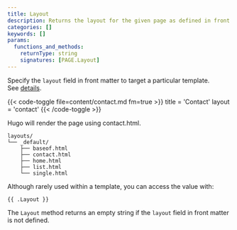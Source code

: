 ```yaml
---
title: Layout
description: Returns the layout for the given page as defined in front matter.
categories: []
keywords: []
params:
  functions_and_methods:
    returnType: string
    signatures: [PAGE.Layout]
---
```


Specify the `layout` field in front matter to target a particular template. See&nbsp;[details].

[details]: /templates/lookup-order/#target-a-template

{{< code-toggle file=content/contact.md fm=true >}}
title = 'Contact'
layout = 'contact'
{{< /code-toggle >}}

Hugo will render the page using contact.html.

```text
layouts/
└── _default/
    ├── baseof.html
    ├── contact.html
    ├── home.html
    ├── list.html
    └── single.html
```

Although rarely used within a template, you can access the value with:

```go-html-template
{{ .Layout }}
```

The `Layout` method returns an empty string if the `layout` field in front matter is not defined.
